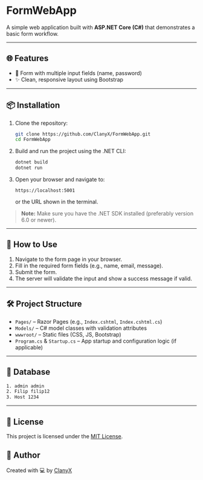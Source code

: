 # FormWebApp

A simple web application built with **ASP.NET Core (C#)** that demonstrates a basic form workflow.

---

## 🌐 Features

* 📄 Form with multiple input fields (name, password)
* ✨ Clean, responsive layout using Bootstrap

---

## 📦 Installation

1. Clone the repository:

   ```bash
   git clone https://github.com/ClanyX/FormWebApp.git
   cd FormWebApp
   ```
2. Build and run the project using the .NET CLI:

   ```bash
   dotnet build
   dotnet run
   ```
3. Open your browser and navigate to:

   ```
   https://localhost:5001
   ```

   or the URL shown in the terminal.

> **Note:** Make sure you have the .NET SDK installed (preferably version 6.0 or newer).

---

## 🚀 How to Use

1. Navigate to the form page in your browser.
2. Fill in the required form fields (e.g., name, email, message).
3. Submit the form.
4. The server will validate the input and show a success message if valid.

---

## 🛠️ Project Structure

* `Pages/` – Razor Pages (e.g., `Index.cshtml`, `Index.cshtml.cs`)
* `Models/` – C# model classes with validation attributes
* `wwwroot/` – Static files (CSS, JS, Bootstrap)
* `Program.cs` & `Startup.cs` – App startup and configuration logic (if applicable)

---

## 📁 Database

```bash
1. admin admin
2. Filip filip12
3. Host 1234
```

---

## 📜 License

This project is licensed under the [MIT License](LICENCE).

## 👤 Author

Created with 💻 by [ClanyX](https://github.com/ClanyX)
